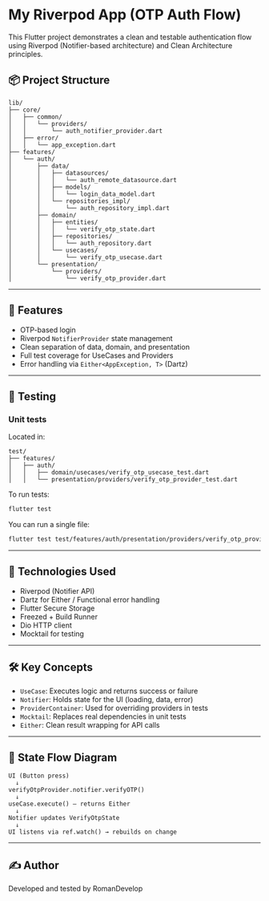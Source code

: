 # My Riverpod App (OTP Auth Flow)

This Flutter project demonstrates a clean and testable authentication flow using Riverpod (Notifier-based architecture) and Clean Architecture principles.

## 📦 Project Structure

```
lib/
├── core/
│   ├── common/
│   │   └── providers/
│   │       └── auth_notifier_provider.dart
│   ├── error/
│   │   └── app_exception.dart
├── features/
│   └── auth/
│       ├── data/
│       │   ├── datasources/
│       │   │   └── auth_remote_datasource.dart
│       │   ├── models/
│       │   │   └── login_data_model.dart
│       │   └── repositories_impl/
│       │       └── auth_repository_impl.dart
│       ├── domain/
│       │   ├── entities/
│       │   │   └── verify_otp_state.dart
│       │   ├── repositories/
│       │   │   └── auth_repository.dart
│       │   └── usecases/
│       │       └── verify_otp_usecase.dart
│       └── presentation/
│           └── providers/
│               └── verify_otp_provider.dart
```

---

## 🚀 Features

- OTP-based login
- Riverpod `NotifierProvider` state management
- Clean separation of data, domain, and presentation
- Full test coverage for UseCases and Providers
- Error handling via `Either<AppException, T>` (Dartz)

---

## 🧪 Testing

### Unit tests

Located in:

```
test/
├── features/
│   ├── auth/
│   │   ├── domain/usecases/verify_otp_usecase_test.dart
│   │   └── presentation/providers/verify_otp_provider_test.dart
```

To run tests:

```bash
flutter test
```

You can run a single file:

```bash
flutter test test/features/auth/presentation/providers/verify_otp_provider_test.dart
```

---

## 🧠 Technologies Used

- Riverpod (Notifier API)
- Dartz for Either / Functional error handling
- Flutter Secure Storage
- Freezed + Build Runner
- Dio HTTP client
- Mocktail for testing

---

## 🛠 Key Concepts

- `UseCase`: Executes logic and returns success or failure
- `Notifier`: Holds state for the UI (loading, data, error)
- `ProviderContainer`: Used for overriding providers in tests
- `Mocktail`: Replaces real dependencies in unit tests
- `Either`: Clean result wrapping for API calls

---

## 🔄 State Flow Diagram

```
UI (Button press)
  ↓
verifyOtpProvider.notifier.verifyOTP()
  ↓
useCase.execute() — returns Either
  ↓
Notifier updates VerifyOtpState
  ↓
UI listens via ref.watch() → rebuilds on change
```

---

## ✍️ Author

Developed and tested by RomanDevelop
